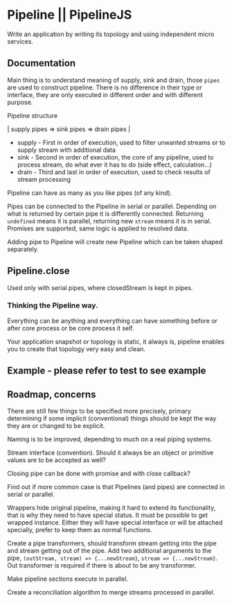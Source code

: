 # Pipeline || PipelineJS

Write an application by writing its topology and using independent micro services.

## Documentation

Main thing is to understand meaning of supply, sink and drain, those `pipes` are used to construct pipeline. 
There is no difference in their type or interface, they are only executed in different order and with different purpose. 

Pipeline structure

| supply pipes => sink pipes => drain pipes |

* supply - First in order of execution, used to filter unwanted streams or to supply stream with additional data
* sink - Second in order of execution, the core of any pipeline, used to process stream, do what ever it has to do (side effect, calculation...)
* drain - Third and last in order of execution, used to check results of stream processing

Pipeline can have as many as you like pipes (of any kind).

Pipes can be connected to the Pipeline in serial or parallel. Depending on what is returned by certain pipe it is differently connected. Returning `undefined` means it is parallel, returning new `stream` means it is in serial. Promises are supported, same logic is applied to resolved data.

Adding pipe to Pipeline will create new Pipeline which can be taken shaped separately.

## Pipeline.close

Used only with serial pipes, where closedStream is kept in pipes.

### Thinking the Pipeline way. 

Everything can be anything and everything can have something before or after core process or be core process it self.

Your application snapshot or topology is static, it always is, pipeline enables you to create that topology very easy and clean.

## Example - please refer to test to see example


## Roadmap, concerns

There are still few things to be specified more precisely, primary determining if some implicit (conventional) things should be kept the way  they are or changed to be explicit.

Naming is to be improved, depending to much on a real piping systems.

Stream interface (convention). Should it always be an object or primitive values are to be accepted as well?

Closing pipe can be done with promise and with close callback?

Find out if more common case is that Pipelines (and pipes) are connected in serial or parallel.

Wrappers hide original pipeline, making it hard to extend its functionality, that is why they need to have special status. It must be possible to get wrapped instance.
Either they will have special interface or will be attached specially, prefer to keep them as normal functions.

Create a pipe transformers, should transform stream getting into the pipe and stream getting out of the pipe. Add two additional arguments to the pipe, `(outStream, stream) => {...newStream}`, `stream => {...newStream}`. Out transformer is required if there is about to be any transformer. 

Make pipeline sections execute in parallel.

Create a reconciliation algorithm to merge streams processed in parallel.
